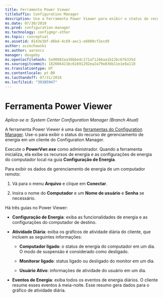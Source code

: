 ```yaml
---
title: Ferramenta Power Viewer
titleSuffix: Configuration Manager
description: Use a Ferramenta Power Viewer para exibir o status do recurso de gerenciamento de energia em um cliente do Configuration Manager.
ms.date: 07/30/2018
ms.prod: configuration-manager
ms.technology: configmgr-other
ms.topic: conceptual
ms.assetid: 8143e3bf-d6bd-4c69-aec1-e6989cf2ecd9
author: aczechowski
ms.author: aaroncz
manager: dougeby
ms.openlocfilehash: 5a90982aa38bbe4c171af1246aa1b12bc67b335d
ms.sourcegitcommit: 1826664216c61691292ea2a79e836b11e1e8a118
ms.translationtype: HT
ms.contentlocale: pt-BR
ms.lasthandoff: 07/31/2018
ms.locfileid: "39385947"
---
```

# <a name="power-viewer-tool"></a>Ferramenta Power Viewer

*Aplica-se a: System Center Configuration Manager (Branch Atual)*

A ferramenta Power Viewer é uma das [ferramentas do Configuration Manager](/sccm/core/support/tools). Use-o para exibir o status do recurso de gerenciamento de energia em um cliente do Configuration Manager.

Execute o **PowerVwr.exe** como administrador. Quando a ferramenta inicializa, ela exibe os recursos de energia e as configurações de energia do computador local na guia **Configuração de Energia**. 

Para exibir os dados de gerenciamento de energia de um computador remoto:  

1. Vá para o menu **Arquivo** e clique em **Conectar**. 

2. Insira o nome do **Computador** e um **Nome de usuário** e **Senha** se necessário. 

Há três guias no Power Viewer:  

- **Configuração de Energia**: exiba as funcionalidades de energia e as configurações do computador de destino.  

- **Atividade Diária**: exiba os gráficos de atividade diária do cliente, que incluem as seguintes informações:  

    - **Computador ligado**: o status de energia do computador em um dia. O modo de suspensão é considerado como desligado.  

    - **Monitorar ligado**: status ligado ou desligado do monitor em um dia.  

    - **Usuário Ativo**: informações de atividade do usuário em um dia.  

- **Eventos de Energia**: exiba todos os eventos de energia diários. O cliente resume esses eventos à meia-noite. Esse resumo gera dados para o gráfico de atividade diária.  
